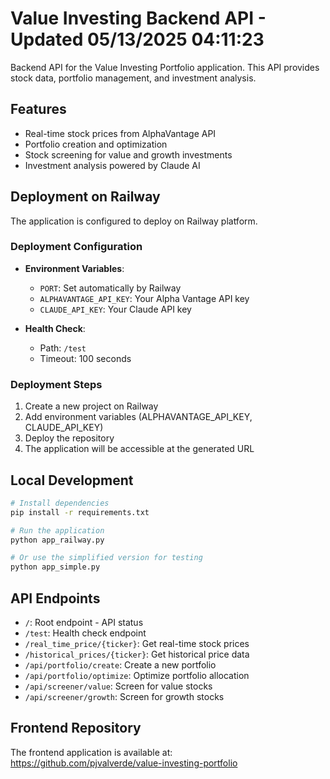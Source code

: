 # Value Investing Backend API - Updated 05/13/2025 04:11:23

Backend API for the Value Investing Portfolio application. This API provides stock data, portfolio management, and investment analysis.

## Features

- Real-time stock prices from AlphaVantage API
- Portfolio creation and optimization
- Stock screening for value and growth investments
- Investment analysis powered by Claude AI

## Deployment on Railway

The application is configured to deploy on Railway platform.

### Deployment Configuration

- **Environment Variables**:
  - `PORT`: Set automatically by Railway
  - `ALPHAVANTAGE_API_KEY`: Your Alpha Vantage API key
  - `CLAUDE_API_KEY`: Your Claude API key

- **Health Check**:
  - Path: `/test`
  - Timeout: 100 seconds

### Deployment Steps

1. Create a new project on Railway
2. Add environment variables (ALPHAVANTAGE_API_KEY, CLAUDE_API_KEY)
3. Deploy the repository
4. The application will be accessible at the generated URL

## Local Development

```bash
# Install dependencies
pip install -r requirements.txt

# Run the application
python app_railway.py

# Or use the simplified version for testing
python app_simple.py
```

## API Endpoints

- `/`: Root endpoint - API status
- `/test`: Health check endpoint
- `/real_time_price/{ticker}`: Get real-time stock prices
- `/historical_prices/{ticker}`: Get historical price data
- `/api/portfolio/create`: Create a new portfolio
- `/api/portfolio/optimize`: Optimize portfolio allocation
- `/api/screener/value`: Screen for value stocks
- `/api/screener/growth`: Screen for growth stocks

## Frontend Repository

The frontend application is available at: https://github.com/pjvalverde/value-investing-portfolio


